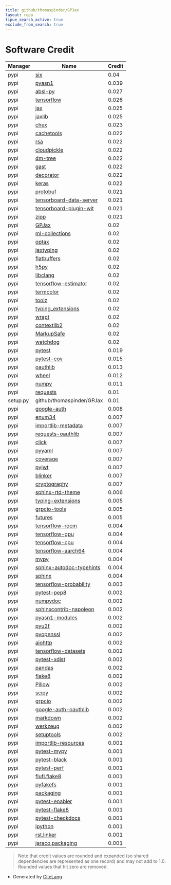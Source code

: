 ```yaml
---
title: github/thomaspinder/GPJax
layout: repo
tipue_search_active: true
exclude_from_search: true
---
```

# Software Credit

|Manager|Name|Credit|
|-------|----|------|
|pypi|[six](https://pypi.org/project/six)|0.04|
|pypi|[pyasn1](https://github.com/etingof/pyasn1)|0.039|
|pypi|[absl-py](https://github.com/abseil/abseil-py)|0.027|
|pypi|[tensorflow](https://www.tensorflow.org/)|0.026|
|pypi|[jax](https://github.com/google/jax)|0.025|
|pypi|[jaxlib](https://github.com/google/jax)|0.025|
|pypi|[chex](https://github.com/deepmind/chex)|0.023|
|pypi|[cachetools](https://github.com/tkem/cachetools/)|0.022|
|pypi|[rsa](https://stuvel.eu/rsa)|0.022|
|pypi|[cloudpickle](https://github.com/cloudpipe/cloudpickle)|0.022|
|pypi|[dm-tree](https://github.com/deepmind/tree)|0.022|
|pypi|[gast](https://github.com/serge-sans-paille/gast/)|0.022|
|pypi|[decorator](https://github.com/micheles/decorator)|0.022|
|pypi|[keras](https://keras.io/)|0.022|
|pypi|[protobuf](https://developers.google.com/protocol-buffers/)|0.021|
|pypi|[tensorboard-data-server](https://github.com/tensorflow/tensorboard/tree/master/tensorboard/data/server)|0.021|
|pypi|[tensorboard-plugin-wit](https://whatif-tool.dev)|0.021|
|pypi|[zipp](https://github.com/jaraco/zipp)|0.021|
|pypi|[GPJax](https://gpjax.readthedocs.io/en/latest/)|0.02|
|pypi|[ml-collections](https://github.com/google/ml_collections)|0.02|
|pypi|[optax](https://github.com/deepmind/optax)|0.02|
|pypi|[jaxtyping](https://github.com/google/jaxtyping)|0.02|
|pypi|[flatbuffers](https://google.github.io/flatbuffers/)|0.02|
|pypi|[h5py](http://www.h5py.org)|0.02|
|pypi|[libclang](https://github.com/sighingnow/libclang)|0.02|
|pypi|[tensorflow-estimator](https://www.tensorflow.org/)|0.02|
|pypi|[termcolor](http://pypi.python.org/pypi/termcolor)|0.02|
|pypi|[toolz](https://github.com/pytoolz/toolz/)|0.02|
|pypi|[typing_extensions](https://typing.readthedocs.io/)|0.02|
|pypi|[wrapt](https://github.com/GrahamDumpleton/wrapt)|0.02|
|pypi|[contextlib2](http://contextlib2.readthedocs.org)|0.02|
|pypi|[MarkupSafe](https://palletsprojects.com/p/markupsafe/)|0.02|
|pypi|[watchdog](https://pypi.org/project/watchdog)|0.02|
|pypi|[pytest](https://pypi.org/project/pytest)|0.019|
|pypi|[pytest-cov](https://pypi.org/project/pytest-cov)|0.015|
|pypi|[oauthlib](https://github.com/oauthlib/oauthlib)|0.013|
|pypi|[wheel](https://github.com/pypa/wheel)|0.012|
|pypi|[numpy](https://pypi.org/project/numpy)|0.011|
|pypi|[requests](https://pypi.org/project/requests)|0.01|
|setup.py|github/thomaspinder/GPJax|0.01|
|pypi|[google-auth](https://github.com/googleapis/google-auth-library-python)|0.008|
|pypi|[enum34](https://pypi.org/project/enum34)|0.007|
|pypi|[importlib-metadata](https://github.com/python/importlib_metadata)|0.007|
|pypi|[requests-oauthlib](https://github.com/requests/requests-oauthlib)|0.007|
|pypi|[click](https://pypi.org/project/click)|0.007|
|pypi|[pyyaml](https://pypi.org/project/pyyaml)|0.007|
|pypi|[coverage](https://pypi.org/project/coverage)|0.007|
|pypi|[pyjwt](https://pypi.org/project/pyjwt)|0.007|
|pypi|[blinker](https://pypi.org/project/blinker)|0.007|
|pypi|[cryptography](https://pypi.org/project/cryptography)|0.007|
|pypi|[sphinx-rtd-theme](https://pypi.org/project/sphinx-rtd-theme)|0.006|
|pypi|[typing-extensions](https://pypi.org/project/typing-extensions)|0.005|
|pypi|[grpcio-tools](https://pypi.org/project/grpcio-tools)|0.005|
|pypi|[futures](https://pypi.org/project/futures)|0.005|
|pypi|[tensorflow-rocm](https://pypi.org/project/tensorflow-rocm)|0.004|
|pypi|[tensorflow-gpu](https://pypi.org/project/tensorflow-gpu)|0.004|
|pypi|[tensorflow-cpu](https://pypi.org/project/tensorflow-cpu)|0.004|
|pypi|[tensorflow-aarch64](https://pypi.org/project/tensorflow-aarch64)|0.004|
|pypi|[mypy](https://pypi.org/project/mypy)|0.004|
|pypi|[sphinx-autodoc-typehints](https://pypi.org/project/sphinx-autodoc-typehints)|0.004|
|pypi|[sphinx](https://pypi.org/project/sphinx)|0.004|
|pypi|[tensorflow-probability](http://github.com/tensorflow/probability)|0.003|
|pypi|[pytest-pep8](https://pypi.org/project/pytest-pep8)|0.002|
|pypi|[numpydoc](https://pypi.org/project/numpydoc)|0.002|
|pypi|[sphinxcontrib-napoleon](https://pypi.org/project/sphinxcontrib-napoleon)|0.002|
|pypi|[pyasn1-modules](https://github.com/etingof/pyasn1-modules)|0.002|
|pypi|[pyu2f](https://pypi.org/project/pyu2f)|0.002|
|pypi|[pyopenssl](https://pypi.org/project/pyopenssl)|0.002|
|pypi|[aiohttp](https://pypi.org/project/aiohttp)|0.002|
|pypi|[tensorflow-datasets](https://github.com/tensorflow/datasets)|0.002|
|pypi|[pytest-xdist](https://pypi.org/project/pytest-xdist)|0.002|
|pypi|[pandas](https://pypi.org/project/pandas)|0.002|
|pypi|[flake8](https://pypi.org/project/flake8)|0.002|
|pypi|[Pillow](https://pypi.org/project/Pillow)|0.002|
|pypi|[scipy](https://pypi.org/project/scipy)|0.002|
|pypi|[grpcio](https://grpc.io)|0.002|
|pypi|[google-auth-oauthlib](https://github.com/GoogleCloudPlatform/google-auth-library-python-oauthlib)|0.002|
|pypi|[markdown](https://Python-Markdown.github.io/)|0.002|
|pypi|[werkzeug](https://palletsprojects.com/p/werkzeug/)|0.002|
|pypi|[setuptools](https://pypi.org/project/setuptools)|0.002|
|pypi|[importlib-resources](https://pypi.org/project/importlib-resources)|0.001|
|pypi|[pytest-mypy](https://pypi.org/project/pytest-mypy)|0.001|
|pypi|[pytest-black](https://pypi.org/project/pytest-black)|0.001|
|pypi|[pytest-perf](https://pypi.org/project/pytest-perf)|0.001|
|pypi|[flufl.flake8](https://pypi.org/project/flufl.flake8)|0.001|
|pypi|[pyfakefs](https://pypi.org/project/pyfakefs)|0.001|
|pypi|[packaging](https://pypi.org/project/packaging)|0.001|
|pypi|[pytest-enabler](https://pypi.org/project/pytest-enabler)|0.001|
|pypi|[pytest-flake8](https://pypi.org/project/pytest-flake8)|0.001|
|pypi|[pytest-checkdocs](https://pypi.org/project/pytest-checkdocs)|0.001|
|pypi|[ipython](https://pypi.org/project/ipython)|0.001|
|pypi|[rst.linker](https://pypi.org/project/rst.linker)|0.001|
|pypi|[jaraco.packaging](https://pypi.org/project/jaraco.packaging)|0.001|


> Note that credit values are rounded and expanded (so shared dependencies are represented as one record) and may not add to 1.0. Rounded values that hit zero are removed.


- Generated by [CiteLang](https://github.com/vsoch/citelang)
